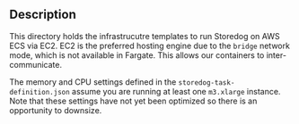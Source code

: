 ## Description

This directory holds the infrastrucutre templates to run Storedog on AWS ECS via EC2. EC2 is the preferred hosting engine due to the `bridge` network mode, which is not available in Fargate. This allows our containers to inter-communicate.

The memory and CPU settings defined in the `storedog-task-definition.json` assume you are running at least one `m3.xlarge` instance. Note that these settings have not yet been optimized so there is an opportunity to downsize.